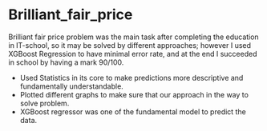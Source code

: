 # Brilliant_fair_price

Brilliant fair price problem was the main task after completing the education in IT-school, so it may be solved by different approaches; however I used XGBoost Regression to have minimal error rate, and at the end I succeeded in school by having a mark 90/100.

- Used Statistics in its core to make predictions more descriptive and fundamentally understandable.
- Plotted different graphs to make sure that our approach in the way to solve problem.
- XGBoost regressor was one of the fundamental model to predict the data.

